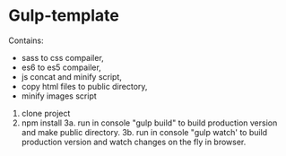 # Gulp-template
Contains:
- sass to css compailer,
- es6 to es5 compailer,
- js concat and minify script,
- copy html files to public directory,
- minify images script

1. clone project
2. npm install
3a. run in console "gulp build" to build production version and make public directory.
3b. run in console "gulp watch' to build production version and watch changes on the fly in browser.
